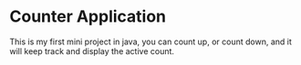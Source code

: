 # Counter Application

This is my first mini project in java, you can count up, or count down, and it will keep track and display the active count.
